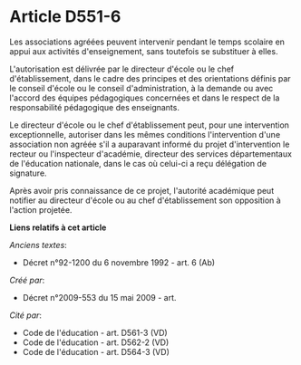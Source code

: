 # Article D551-6

Les associations agréées peuvent intervenir pendant le temps scolaire en appui aux activités d'enseignement, sans toutefois
se substituer à elles.

L'autorisation est délivrée par le directeur d'école ou le chef d'établissement, dans le cadre des principes et des
orientations définis par le conseil d'école ou le conseil d'administration, à la demande ou avec l'accord des équipes
pédagogiques concernées et dans le respect de la responsabilité pédagogique des enseignants.

Le directeur d'école ou le chef d'établissement peut, pour une intervention exceptionnelle, autoriser dans les mêmes
conditions l'intervention d'une association non agréée s'il a auparavant informé du projet d'intervention le recteur ou
l'inspecteur d'académie, directeur des services départementaux de l'éducation nationale, dans le cas où celui-ci a reçu
délégation de signature.

Après avoir pris connaissance de ce projet, l'autorité académique peut notifier au directeur d'école ou au chef
d'établissement son opposition à l'action projetée.

**Liens relatifs à cet article**

_Anciens textes_:

  - Décret n°92-1200 du 6 novembre 1992 - art. 6 (Ab)

_Créé par_:

  - Décret n°2009-553 du 15 mai 2009 - art.

_Cité par_:

  - Code de l'éducation - art. D561-3 (VD)
  - Code de l'éducation - art. D562-2 (VD)
  - Code de l'éducation - art. D564-3 (VD)
